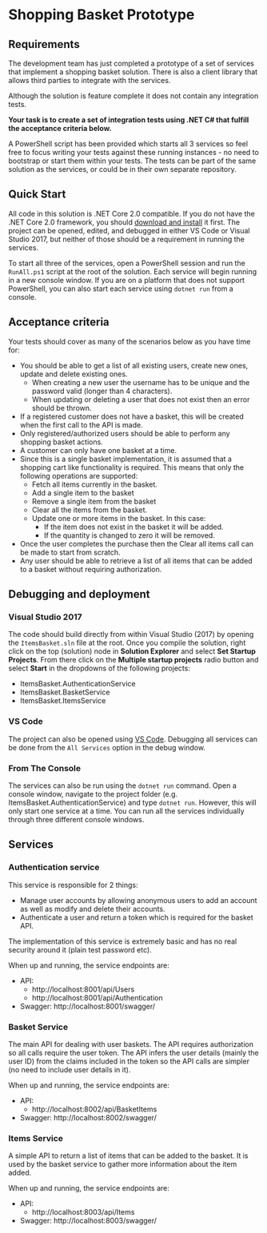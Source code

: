 # Shopping Basket Prototype #

## Requirements ##

The development team has just completed a prototype of a set of services that implement a shopping basket solution. There is also a client library that allows third parties to integrate with the services. 

Although the solution is feature complete it does not contain any integration tests. 

**Your task is to create a set of integration tests using .NET C# that fulfill the acceptance criteria below.** 

A PowerShell script has been provided which starts all 3 services so feel free to focus writing your tests against these running instances - no need to bootstrap or start them within your tests.  The tests can be part of the same solution as the services, or could be in their own separate repository.

## Quick Start ##

All code in this solution is .NET Core 2.0 compatible.  If you do not have the .NET Core 2.0 framework, you should [download and install](https://www.microsoft.com/net/download/windows) it first.  The project can be opened, edited, and debugged in either VS Code or Visual Studio 2017, but neither of those should be a requirement in running the services.

To start all three of the services, open a PowerShell session and run the `RunAll.ps1` script at the root of the solution.  Each service will begin running in a new console window.  If you are on a platform that does not support PowerShell, you can also start each service using `dotnet run` from a console.

## Acceptance criteria ##

Your tests should cover as many of the scenarios below as you have time for:

* You should be able to get a list of all existing users, create new ones, update and delete existing ones.
	* When creating a new user the username has to be unique and the password valid (longer than 4 characters).
	* When updating or deleting a user that does not exist then an error should be thrown.
* If a registered customer does not have a basket, this will be created when the first call to the API is made.
* Only registered/authorized users should be able to perform any shopping basket actions.
* A customer can only have one basket at a time. 
* Since this is a single basket implementation, it is assumed that a shopping cart like functionality is required. This means that only the following operations are supported:
	* Fetch all items currently in the basket.
	* Add a single item to the basket 
	* Remove a single item from the basket 
	* Clear all the items from the basket.
	* Update one or more items in the basket. In this case:
		* If the item does not exist in the basket it will be added.
		* If the quantity is changed to zero it will be removed.
* Once the user completes the purchase then the Clear all items call can be made to start from scratch.
* Any user should be able to retrieve a list of all items that can be added to a basket without requiring authorization.

## Debugging and deployment ##

### Visual Studio 2017

The code should build directly from within Visual Studio (2017) by opening the `ItemsBasket.sln` file at the root. Once you compile the solution, right click on the top (solution) node in **Solution Explorer** and select **Set Startup Projects**. From there click on the **Multiple startup projects** radio button and select **Start** in the dropdowns of the following projects:

* ItemsBasket.AuthenticationService
* ItemsBasket.BasketService
* ItemsBasket.ItemsService

### VS Code

The project can also be opened using [VS Code](https://code.visualstudio.com/download).  Debugging all services can be done from the `All Services` option in the debug window.

### From The Console

The services can also be run using the `dotnet run` command.  Open a console window, navigate to the project folder (e.g. ItemsBasket.AuthenticationService) and type `dotnet run`.  However, this will only start one service at a time.  You can run all the services individually through three different console windows.

## Services ##

### Authentication service ###

This service is responsible for 2 things:

* Manage user accounts by allowing anonymous users to add an account as well as modify and delete their accounts.
* Authenticate a user and return a token which is required for the basket API.

The implementation of this service is extremely basic and has no real security around it (plain test password etc).

When up and running, the service endpoints are:

* API: 
	* http://localhost:8001/api/Users
	* http://localhost:8001/api/Authentication
* Swagger: http://localhost:8001/swagger/

### Basket Service ###

The main API for dealing with user baskets. The API requires authorization so all calls require the user token. The API infers the user details (mainly the user ID) from the claims included in the token so the API calls are simpler (no need to include user details in it).

When up and running, the service endpoints are:

* API: 
	* http://localhost:8002/api/BasketItems
* Swagger: http://localhost:8002/swagger/

### Items Service ###

A simple API to return a list of items that can be added to the basket. It is used by the basket service to gather more information about the item added.

When up and running, the service endpoints are:

* API: 
	* http://localhost:8003/api/Items
* Swagger: http://localhost:8003/swagger/